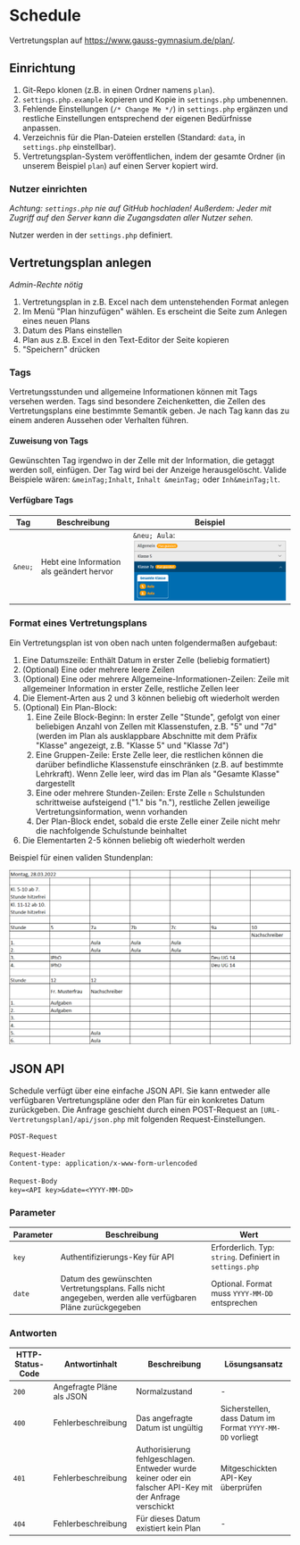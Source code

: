# Schedule

Vertretungsplan auf https://www.gauss-gymnasium.de/plan/.

## Einrichtung


1. Git-Repo klonen (z.B. in einen Ordner namens `plan`).
1. `settings.php.example` kopieren und Kopie in `settings.php` umbenennen.
1. Fehlende Einstellungen (`/* Change Me */`) in `settings.php` ergänzen und restliche Einstellungen entsprechend der eigenen Bedürfnisse anpassen.
1. Verzeichnis für die Plan-Dateien erstellen (Standard: `data`, in `settings.php` einstellbar).
1. Vertretungsplan-System veröffentlichen, indem der gesamte Ordner (in unserem Beispiel `plan`) auf einen Server kopiert wird.

### Nutzer einrichten

*Achtung: `settings.php` nie auf GitHub hochladen! Außerdem: Jeder mit Zugriff auf den Server kann die Zugangsdaten aller Nutzer sehen.*

Nutzer werden in der `settings.php` definiert.

## Vertretungsplan anlegen

*Admin-Rechte nötig*

1. Vertretungsplan in z.B. Excel nach dem untenstehenden Format anlegen
1. Im Menü "Plan hinzufügen" wählen. Es erscheint die Seite zum Anlegen eines neuen Plans
1. Datum des Plans einstellen
1. Plan aus z.B. Excel in den Text-Editor der Seite kopieren
1. "Speichern" drücken

### Tags

Vertretungsstunden und allgemeine Informationen können mit Tags versehen werden. Tags sind besondere Zeichenketten, die Zellen des Vertretungsplans eine bestimmte Semantik geben. Je nach Tag kann das zu einem anderen Aussehen oder Verhalten führen.

#### Zuweisung von Tags

Gewünschten Tag irgendwo in der Zelle mit der Information, die getaggt werden soll, einfügen. Der Tag wird bei der Anzeige herausgelöscht. Valide Beispiele wären: `&meinTag;Inhalt`, `Inhalt &meinTag;` oder `Inh&meinTag;lt`.

#### Verfügbare Tags

Tag     | Beschreibung                              | Beispiel
--------|-------------------------------------------|-------------
`&neu;` | Hebt eine Information als geändert hervor | `&neu; Aula`: ![Getaggte Inhalte werden hervorgehoben](img/ExampleLessonChanged.png)

### Format eines Vertretungsplans

Ein Vertretungsplan ist von oben nach unten folgendermaßen aufgebaut:

1. Eine Datumszeile: Enthält Datum in erster Zelle (beliebig formatiert)
1. (Optional) Eine oder mehrere leere Zeilen
1. (Optional) Eine oder mehrere Allgemeine-Informationen-Zeilen: Zeile mit allgemeiner Information in erster Zelle, restliche Zellen leer
1. Die Element-Arten aus 2 und 3 können beliebig oft wiederholt werden
1. (Optional) Ein Plan-Block:
    1. Eine Zeile Block-Beginn: In erster Zelle "Stunde", gefolgt von einer beliebigen Anzahl von Zellen mit Klassenstufen, z.B. "5" und "7d" (werden im Plan als ausklappbare Abschnitte mit dem Präfix "Klasse" angezeigt, z.B. "Klasse 5" und "Klasse 7d")
    1. Eine Gruppen-Zeile: Erste Zelle leer, die restlichen können die darüber befindliche Klassenstufe einschränken (z.B. auf bestimmte Lehrkraft). Wenn Zelle leer, wird das im Plan als "Gesamte Klasse" dargestellt
    1. Eine oder mehrere Stunden-Zeilen: Erste Zelle `n` Schulstunden schrittweise aufsteigend ("1." bis "n."), restliche Zellen jeweilige Vertretungsinformation, wenn vorhanden
    4. Der Plan-Block endet, sobald die erste Zelle einer Zeile nicht mehr die nachfolgende Schulstunde beinhaltet
1. Die Elementarten 2-5 können beliebig oft wiederholt werden

Beispiel für einen validen Stundenplan:

![Beispiel für einen Vertretungsplan](img/ExampleSchedule.png)

## JSON API

Schedule verfügt über eine einfache JSON API. Sie kann entweder alle verfügbaren Vertretungspläne oder den Plan für ein konkretes Datum zurückgeben.
Die Anfrage geschieht durch einen POST-Request an `[URL-Vertretungsplan]/api/json.php` mit folgenden Request-Einstellungen.

```
POST-Request

Request-Header
Content-type: application/x-www-form-urlencoded

Request-Body
key=<API key>&date=<YYYY-MM-DD>
```

### Parameter

Parameter | Beschreibung | Wert
----------|--------------|-----
`key` | Authentifizierungs-Key für API | Erforderlich. Typ: `string`. Definiert in `settings.php`
`date` | Datum des gewünschten Vertretungsplans. Falls nicht angegeben, werden alle verfügbaren Pläne zurückgegeben | Optional. Format muss `YYYY-MM-DD` entsprechen

### Antworten

HTTP-Status-Code | Antwortinhalt | Beschreibung | Lösungsansatz
-----------------|---------------|--------------|----------------
`200` | Angefragte Pläne als JSON | Normalzustand | -
`400` | Fehlerbeschreibung | Das angefragte Datum ist ungültig | Sicherstellen, dass Datum im Format `YYYY-MM-DD` vorliegt
`401` | Fehlerbeschreibung | Authorisierung fehlgeschlagen. Entweder wurde keiner oder ein falscher API-Key mit der Anfrage verschickt | Mitgeschickten API-Key überprüfen
`404` | Fehlerbeschreibung | Für dieses Datum existiert kein Plan | -
